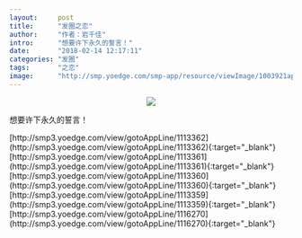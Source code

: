 ```yaml
---
layout:     post
title:      "发圈之恋"
author:     "作者：岩千佳"
intro:      "想要许下永久的誓言！"
date:       "2018-02-14 12:17:11"
categories: "发圈"
tags:       "之恋"
image:      "http://smp.yoedge.com/smp-app/resource/viewImage/1003921appline.png"
---
```

<div style="text-align: center">
<p><img src="http://smp.yoedge.com/smp-app/resource/viewImage/1003921appline.png"/></p>
</div>
<p class="post-meta">
<span>想要许下永久的誓言！</span>
</p>
[http://smp3.yoedge.com/view/gotoAppLine/1113362](http://smp3.yoedge.com/view/gotoAppLine/1113362){:target="_blank"}
[http://smp3.yoedge.com/view/gotoAppLine/1113361](http://smp3.yoedge.com/view/gotoAppLine/1113361){:target="_blank"}
[http://smp3.yoedge.com/view/gotoAppLine/1113360](http://smp3.yoedge.com/view/gotoAppLine/1113360){:target="_blank"}
[http://smp3.yoedge.com/view/gotoAppLine/1113359](http://smp3.yoedge.com/view/gotoAppLine/1113359){:target="_blank"}
[http://smp3.yoedge.com/view/gotoAppLine/1116270](http://smp3.yoedge.com/view/gotoAppLine/1116270){:target="_blank"}


